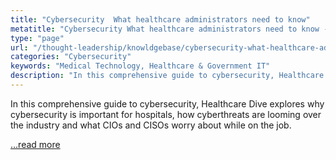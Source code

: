 ```yaml
---
title: "Cybersecurity  What healthcare administrators need to know"
metatitle: "Cybersecurity What healthcare administrators need to know - Netspective"
type: "page"
url: "/thought-leadership/knowldgebase/cybersecurity-what-healthcare-administrators-need-to-know/"
categories: "Cybersecurity"
keywords: "Medical Technology, Healthcare & Government IT"
description: "In this comprehensive guide to cybersecurity, Healthcare Dive explores why cybersecurity is important for hospitals, how cyberthreats are looming over the industry and what CIOs and CISOs worry about while on the job"
---
```


In this comprehensive guide to cybersecurity, Healthcare Dive explores why cybersecurity is important for hospitals, how cyberthreats are looming over the industry and what CIOs and CISOs worry about while on the job.

 <a href="http://www.healthcaredive.com/news/cybersecurity-healthcare-administrators-2017/436983/" target="_blank" id="rssmi_more">&#8230;read more</a>